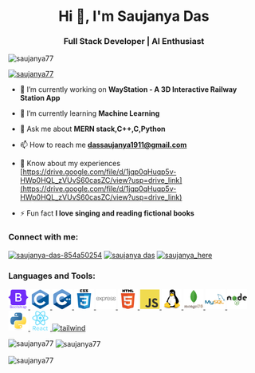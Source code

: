 <h1 align="center">Hi 👋, I'm Saujanya Das</h1>
<h3 align="center">Full Stack Developer | AI Enthusiast</h3>

<p align="left"> <img src="https://komarev.com/ghpvc/?username=saujanya77&label=Profile%20views&color=0e75b6&style=flat" alt="saujanya77" /> </p>

<p align="left"> <a href="https://github.com/ryo-ma/github-profile-trophy"><img src="https://github-profile-trophy.vercel.app/?username=saujanya77" alt="saujanya77" /></a> </p>

- 🔭 I’m currently working on **WayStation - A 3D Interactive Railway Station App**

- 🌱 I’m currently learning **Machine Learning**

- 💬 Ask me about **MERN stack,C++,C,Python**

- 📫 How to reach me **dassaujanya1911@gmail.com**

- 📄 Know about my experiences [https://drive.google.com/file/d/1jqp0qHuqp5v-HWp0HQL_zVUvS60casZC/view?usp=drive_link](https://drive.google.com/file/d/1jqp0qHuqp5v-HWp0HQL_zVUvS60casZC/view?usp=drive_link)

- ⚡ Fun fact **I love singing and reading fictional books**

<h3 align="left">Connect with me:</h3>
<p align="left">
<a href="https://linkedin.com/in/saujanya-das-854a50254" target="blank"><img align="center" src="https://raw.githubusercontent.com/rahuldkjain/github-profile-readme-generator/master/src/images/icons/Social/linked-in-alt.svg" alt="saujanya-das-854a50254" height="30" width="40" /></a>
<a href="https://fb.com/saujanya das" target="blank"><img align="center" src="https://raw.githubusercontent.com/rahuldkjain/github-profile-readme-generator/master/src/images/icons/Social/facebook.svg" alt="saujanya das" height="30" width="40" /></a>
<a href="https://instagram.com/saujanya_here" target="blank"><img align="center" src="https://raw.githubusercontent.com/rahuldkjain/github-profile-readme-generator/master/src/images/icons/Social/instagram.svg" alt="saujanya_here" height="30" width="40" /></a>
</p>

<h3 align="left">Languages and Tools:</h3>
<p align="left"> <a href="https://getbootstrap.com" target="_blank" rel="noreferrer"> <img src="https://raw.githubusercontent.com/devicons/devicon/master/icons/bootstrap/bootstrap-plain-wordmark.svg" alt="bootstrap" width="40" height="40"/> </a> <a href="https://www.cprogramming.com/" target="_blank" rel="noreferrer"> <img src="https://raw.githubusercontent.com/devicons/devicon/master/icons/c/c-original.svg" alt="c" width="40" height="40"/> </a> <a href="https://www.w3schools.com/cpp/" target="_blank" rel="noreferrer"> <img src="https://raw.githubusercontent.com/devicons/devicon/master/icons/cplusplus/cplusplus-original.svg" alt="cplusplus" width="40" height="40"/> </a> <a href="https://www.w3schools.com/css/" target="_blank" rel="noreferrer"> <img src="https://raw.githubusercontent.com/devicons/devicon/master/icons/css3/css3-original-wordmark.svg" alt="css3" width="40" height="40"/> </a> <a href="https://expressjs.com" target="_blank" rel="noreferrer"> <img src="https://raw.githubusercontent.com/devicons/devicon/master/icons/express/express-original-wordmark.svg" alt="express" width="40" height="40"/> </a> <a href="https://www.w3.org/html/" target="_blank" rel="noreferrer"> <img src="https://raw.githubusercontent.com/devicons/devicon/master/icons/html5/html5-original-wordmark.svg" alt="html5" width="40" height="40"/> </a> <a href="https://developer.mozilla.org/en-US/docs/Web/JavaScript" target="_blank" rel="noreferrer"> <img src="https://raw.githubusercontent.com/devicons/devicon/master/icons/javascript/javascript-original.svg" alt="javascript" width="40" height="40"/> </a> <a href="https://www.linux.org/" target="_blank" rel="noreferrer"> <img src="https://raw.githubusercontent.com/devicons/devicon/master/icons/linux/linux-original.svg" alt="linux" width="40" height="40"/> </a> <a href="https://www.mongodb.com/" target="_blank" rel="noreferrer"> <img src="https://raw.githubusercontent.com/devicons/devicon/master/icons/mongodb/mongodb-original-wordmark.svg" alt="mongodb" width="40" height="40"/> </a> <a href="https://www.mysql.com/" target="_blank" rel="noreferrer"> <img src="https://raw.githubusercontent.com/devicons/devicon/master/icons/mysql/mysql-original-wordmark.svg" alt="mysql" width="40" height="40"/> </a> <a href="https://nodejs.org" target="_blank" rel="noreferrer"> <img src="https://raw.githubusercontent.com/devicons/devicon/master/icons/nodejs/nodejs-original-wordmark.svg" alt="nodejs" width="40" height="40"/> </a> <a href="https://www.python.org" target="_blank" rel="noreferrer"> <img src="https://raw.githubusercontent.com/devicons/devicon/master/icons/python/python-original.svg" alt="python" width="40" height="40"/> </a> <a href="https://reactjs.org/" target="_blank" rel="noreferrer"> <img src="https://raw.githubusercontent.com/devicons/devicon/master/icons/react/react-original-wordmark.svg" alt="react" width="40" height="40"/> </a> <a href="https://tailwindcss.com/" target="_blank" rel="noreferrer"> <img src="https://www.vectorlogo.zone/logos/tailwindcss/tailwindcss-icon.svg" alt="tailwind" width="40" height="40"/> </a> </p>

<p><img align="left" src="https://github-readme-stats.vercel.app/api/top-langs?username=saujanya77&show_icons=true&locale=en&layout=compact" alt="saujanya77" /></p>

<p>&nbsp;<img align="center" src="https://github-readme-stats.vercel.app/api?username=saujanya77&show_icons=true&locale=en" alt="saujanya77" /></p>

<p><img align="center" src="https://github-readme-streak-stats.herokuapp.com/?user=saujanya77&" alt="saujanya77" /></p>
